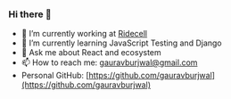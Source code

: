 ### Hi there 👋

- 🔭 I’m currently working at [Ridecell](https://ridecell.com)
- 🌱 I’m currently learning JavaScript Testing and Django
- 💬 Ask me about React and ecosystem
- 📫 How to reach me: gauravburjwal@gmail.com
- Personal GitHub: [https://github.com/gauravburjwal](https://github.com/gauravburjwal)
